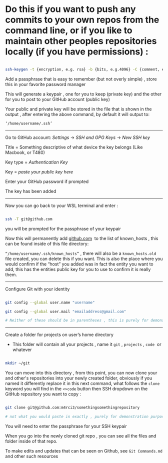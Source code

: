 # Do this if you want to push any commits to your own repos from the command line, or if you like to maintain other peoples repositories locally (if you have permissions) :

  

```bash

ssh-keygen -t {encryption, e.g. rsa} -b {bits, e.g.4096} -C {comment, email of git acc}

```

  

Add a passphrase that is easy to remember (but not overly simple) , store this in your favorite password manager

  
This will generate a keypair , one for you to keep (private key) and the other for you to post to your GitHub account (public key)


 
Your public and private key will be stored in the file that is shown in the output , after entering the above command, by default it will output to:


  

`‘/home/username/.ssh’`



--------------------  

Go to GitHub account: *Settings* → *SSH and GPG Keys* → *New SSH key*

  
Title = Something descriptive of what device the key belongs (Like Macbook, or T480)

  
Key type = *Authentication Key*

  

Key = *paste your public key here*

  

Enter your GitHub password if prompted

  
The key has been added

--------------------
  
Now you can go back to your WSL terminal and enter :

  

```bash

ssh -T git@github.com

```

  

you will be prompted for the passphrase of your keypair

  

Now this will permanently add [github.com](http://github.com)  to the list of known_hosts , this can be found inside of this file directory:

  

`“/home/username/.ssh/known_hosts”` , there will also be a `known_hosts.old` file created, you can delete this if you want. This is also the place where you would confirm if the “host” you added was in fact the entity you want to add, this has the entities public key for you to use to confirm it is really them.


--------------------

Configure Git with your identity

  

```bash

git config --global user.name "username"

git config --global user.mail "emailaddress@gmail.com"

# Neither of these should be in parentheses , this is purely for demonstration

```


--------------------

Create a folder for projects on user’s home directory

  

- This folder will contain all your projects , name it `git` , `projects` , `code`  or whatever

  

```bash

mkdir ~/git

```

  

You can move into this directory , from this point, you can now clone your and other's repositories into your newly created folder, obviously if you named it differently replace it in this next command, what follows the `clone` keyword you will find in the `<>code` button then SSH dropdown on the GitHub repository you want to copy :

  
  

```bash

git clone git@github.com:m4rci3/somethingsomethingrepository

# not what you would paste in exactly , purely for demonstration purposes

```

  
You will need to enter the passphrase for your SSH keypair

  

When you go into the newly cloned git repo , you can see all the files and folder inside of that repo.

To make edits and updates that can be seen on Github, see `Git Commands.md` and other such resources 
  
